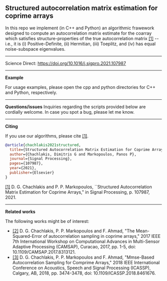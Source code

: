 
## Structured autocorrelation matrix estimation for coprime arrays

In this repo we implement (in C++ and Python) an algorithmic frawework designed to compute an autocorrelation matrix estimate for the coarray which satisfies structure-properties of the true autocorrelation matrix [[1]](https://doi.org/10.1016/j.sigpro.2021.107987) --i.e., it is (i) Positive-Definite, (ii) Hermitian, (iii) Toeplitz, and (iv) has equal noise-subspace eigenvalues. 

---

Science Direct: https://doi.org/10.1016/j.sigpro.2021.107987

---

**Example**

For usage examples, please open the cpp and python directories for C++ and Python, respectively. 


---
**Questions/issues**
Inquiries regarding the scripts provided below are cordially welcome. In case you spot a bug, please let me know. 

---
**Citing**

If you use our algorithms, please cite [[1]](https://doi.org/10.1016/j.sigpro.2021.107987).

```bibtex
@article{chachlakis2021structured,
  title={Structured Autocorrelation Matrix Estimation for Coprime Arrays},
  author={Chachlakis, Dimitris G and Markopoulos, Panos P},
  journal={Signal Processing},
  pages={107987},
  year={2021},
  publisher={Elsevier}
}
```
[[1]](https://doi.org/10.1016/j.sigpro.2021.107987) D. G. Chachlakis and P. P. Markopoulos, ``Structured Autocorrelation Matrix Estimation for Coprime Arrays," in Signal Processing, p. 107987, 2021.

---

**Related works**

The following works might be of interest:

* [[2]](https://ieeexplore.ieee.org/document/8313121) D. G. Chachlakis, P. P. Markopoulos and F. Ahmad, "The Mean-Squared-Error of autocorrelation sampling in coprime arrays," 2017 IEEE 7th International Workshop on Computational Advances in Multi-Sensor Adaptive Processing (CAMSAP), Curacao, 2017, pp. 1-5, doi: 10.1109/CAMSAP.2017.8313121.
* [[3]](https://ieeexplore.ieee.org/document/8461676) D. G. Chachlakis, P. P. Markopoulos and F. Ahmad, "Mmse-Based Autocorrelation Sampling for Comprime Arrays," 2018 IEEE International Conference on Acoustics, Speech and Signal Processing (ICASSP), Calgary, AB, 2018, pp. 3474-3478, doi: 10.1109/ICASSP.2018.8461676.
